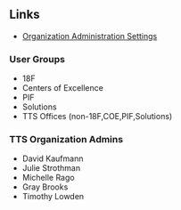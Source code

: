 

## Links

* [Organization Administration Settings](https://marketingplatform.google.com/home/orgs/neNyyfKkS_OQvKHZ6FP2uw/settings?authuser=1)



### User Groups 
* 18F 
* Centers of Excellence 
* PIF
* Solutions
* TTS Offices (non-18F,COE,PIF,Solutions)

### TTS Organization Admins

* David Kaufmann
* Julie Strothman
* Michelle Rago
* Gray Brooks
* Timothy Lowden 
